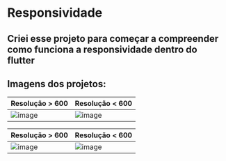 # Responsividade

## Criei esse projeto para começar a compreender como funciona a responsividade dentro do flutter

## Imagens dos projetos:

| Resolução > 600  |  Resolução < 600 |
| ---------------  |  --------------- |
| ![image](https://github.com/IGDSCI/RESPONSIVIDADE-FLUTTER/assets/114839208/b96ffc79-73b0-451d-a9e7-62982c355620)  | ![image](https://github.com/IGDSCI/RESPONSIVIDADE-FLUTTER/assets/114839208/241c01c8-4f39-478d-be11-8d32bacd6011)  |

| Resolução > 600  |  Resolução < 600 |
| ---------------  |  --------------- |
|  ![image](https://github.com/IGDSCI/RESPONSIVIDADE-FLUTTER/assets/114839208/67eb474e-3906-46ed-b02b-e395e6b1a1fa) | ![image](https://github.com/IGDSCI/RESPONSIVIDADE-FLUTTER/assets/114839208/c74a8e3c-8cb1-4963-8768-5727ec3f4cc9)  |

